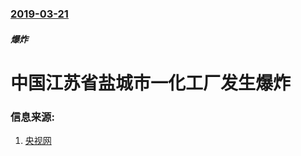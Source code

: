 ### [2019-03-21](/news/2019/03/21/index.md)

##### 爆炸
#  中国江苏省盐城市一化工厂发生爆炸 




### 信息来源:

1. [央视网](http://news.cctv.com/2019/03/21/ARTIwPIdtYYoluuOAhyub5oz190321.shtml)
